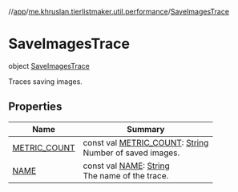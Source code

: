 //[app](../../../index.md)/[me.khruslan.tierlistmaker.util.performance](../index.md)/[SaveImagesTrace](index.md)

# SaveImagesTrace

object [SaveImagesTrace](index.md)

Traces saving images.

## Properties

| Name | Summary |
|---|---|
| [METRIC_COUNT](-m-e-t-r-i-c_-c-o-u-n-t.md) | const val [METRIC_COUNT](-m-e-t-r-i-c_-c-o-u-n-t.md): [String](https://kotlinlang.org/api/latest/jvm/stdlib/kotlin/-string/index.html)<br>Number of saved images. |
| [NAME](-n-a-m-e.md) | const val [NAME](-n-a-m-e.md): [String](https://kotlinlang.org/api/latest/jvm/stdlib/kotlin/-string/index.html)<br>The name of the trace. |
